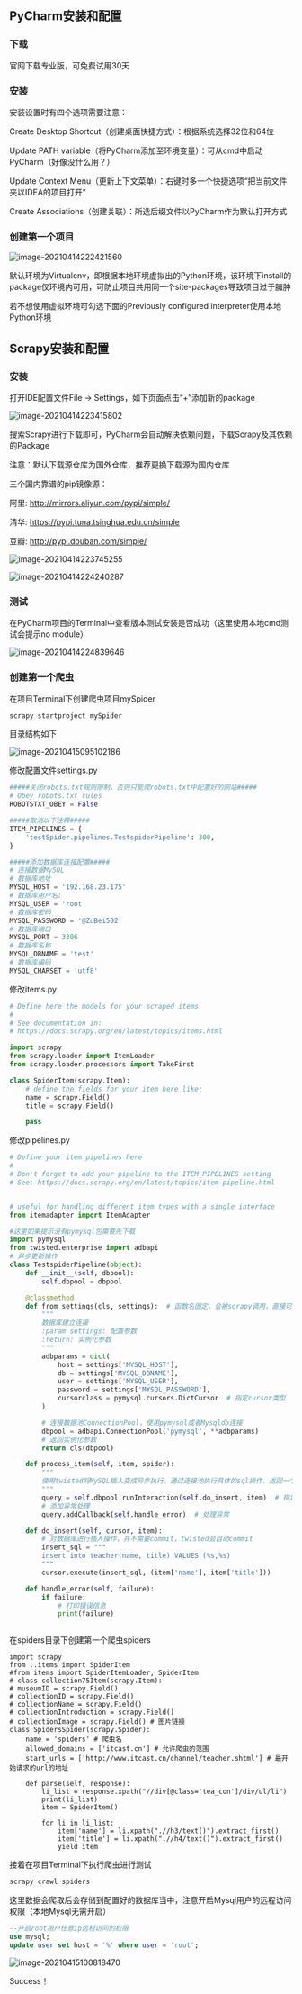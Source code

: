 ## PyCharm安装和配置

### 下载

官网下载专业版，可免费试用30天

### 安装

安装设置时有四个选项需要注意：

Create Desktop Shortcut（创建桌面快捷方式）：根据系统选择32位和64位

Update PATH variable（将PyCharm添加至环境变量）：可从cmd中启动PyCharm（好像没什么用？）

Update Context Menu（更新上下文菜单）：右键时多一个快捷选项“把当前文件夹以IDEA的项目打开”

Create Associations（创建关联）：所选后缀文件以PyCharm作为默认打开方式

### 创建第一个项目

![image-20210414222421560](https://gitee.com/zhu-an/picture-bed/raw/master/img/20210414222429.png)

默认环境为Virtualenv，即根据本地环境虚拟出的Python环境，该环境下install的package仅环境内可用，可防止项目共用同一个site-packages导致项目过于臃肿

若不想使用虚拟环境可勾选下面的Previously configured interpreter使用本地Python环境

## Scrapy安装和配置

### 安装

打开IDE配置文件File -> Settings，如下页面点击“+”添加新的package

![image-20210414223415802](https://gitee.com/zhu-an/picture-bed/raw/master/img/20210414223415.png)

搜索Scrapy进行下载即可，PyCharm会自动解决依赖问题，下载Scrapy及其依赖的Package

注意：默认下载源仓库为国外仓库，推荐更换下载源为国内仓库

三个国内靠谱的pip镜像源：

阿里: http://mirrors.aliyun.com/pypi/simple/

清华: https://pypi.tuna.tsinghua.edu.cn/simple

豆瓣: http://pypi.douban.com/simple/

![image-20210414223745255](https://gitee.com/zhu-an/picture-bed/raw/master/img/20210414223745.png)

![image-20210414224240287](https://gitee.com/zhu-an/picture-bed/raw/master/img/20210414224240.png)

### 测试

在PyCharm项目的Terminal中查看版本测试安装是否成功（这里使用本地cmd测试会提示no module）

![image-20210414224839646](https://gitee.com/zhu-an/picture-bed/raw/master/img/20210414224839.png)

### 创建第一个爬虫

在项目Terminal下创建爬虫项目mySpider

```bash
scrapy startproject mySpider
```

目录结构如下

![image-20210415095102186](C:\Users\10711\AppData\Roaming\Typora\typora-user-images\image-20210415095102186.png)

修改配置文件settings.py

```python
#####关闭robots.txt规则限制，否则只能爬robots.txt中配置好的网站#####
# Obey robots.txt rules
ROBOTSTXT_OBEY = False

#####取消以下注释#####
ITEM_PIPELINES = {
    'testSpider.pipelines.TestspiderPipeline': 300,
}

#####添加数据库连接配置#####
# 连接数据MySQL
# 数据库地址
MYSQL_HOST = '192.168.23.175'
# 数据库用户名:
MYSQL_USER = 'root'
# 数据库密码
MYSQL_PASSWORD = '@ZuBei502'
# 数据库端口
MYSQL_PORT = 3306
# 数据库名称
MYSQL_DBNAME = 'test'
# 数据库编码
MYSQL_CHARSET = 'utf8'
```

修改items.py

```python
# Define here the models for your scraped items
#
# See documentation in:
# https://docs.scrapy.org/en/latest/topics/items.html

import scrapy
from scrapy.loader import ItemLoader
from scrapy.loader.processors import TakeFirst

class SpiderItem(scrapy.Item):
    # define the fields for your item here like:
    name = scrapy.Field()
    title = scrapy.Field()

    pass

```

修改pipelines.py

```python
# Define your item pipelines here
#
# Don't forget to add your pipeline to the ITEM_PIPELINES setting
# See: https://docs.scrapy.org/en/latest/topics/item-pipeline.html


# useful for handling different item types with a single interface
from itemadapter import ItemAdapter

#这里如果提示没有pymysql包需要先下载
import pymysql
from twisted.enterprise import adbapi
# 异步更新操作
class TestspiderPipeline(object):
    def __init__(self, dbpool):
        self.dbpool = dbpool

    @classmethod
    def from_settings(cls, settings):  # 函数名固定，会被scrapy调用，直接可用settings的值
        """
        数据库建立连接
        :param settings: 配置参数
        :return: 实例化参数
        """
        adbparams = dict(
            host = settings['MYSQL_HOST'],
            db = settings['MYSQL_DBNAME'],
            user = settings['MYSQL_USER'],
            password = settings['MYSQL_PASSWORD'],
            cursorclass = pymysql.cursors.DictCursor  # 指定cursor类型
        )

        # 连接数据池ConnectionPool，使用pymysql或者Mysqldb连接
        dbpool = adbapi.ConnectionPool('pymysql', **adbparams)
        # 返回实例化参数
        return cls(dbpool)

    def process_item(self, item, spider):
        """
        使用twisted将MySQL插入变成异步执行。通过连接池执行具体的sql操作，返回一个对象
        """
        query = self.dbpool.runInteraction(self.do_insert, item)  # 指定操作方法和操作数据
        # 添加异常处理
        query.addCallback(self.handle_error)  # 处理异常

    def do_insert(self, cursor, item):
        # 对数据库进行插入操作，并不需要commit，twisted会自动commit
        insert_sql = """
        insert into teacher(name, title) VALUES (%s,%s)
        """
        cursor.execute(insert_sql, (item['name'], item['title']))

    def handle_error(self, failure):
        if failure:
            # 打印错误信息
            print(failure)



```

在spiders目录下创建第一个爬虫spiders
	
	
	import scrapy
	from ..items import SpiderItem
	#from items import SpiderItemLoader, SpiderItem
	# class collection75Item(scrapy.Item):
	# museumID = scrapy.Field()
	# collectionID = scrapy.Field()
	# collectionName = scrapy.Field()
	# collectionIntroduction = scrapy.Field()
	# collectionImage = scrapy.Field() # 图片链接
	class SpidersSpider(scrapy.Spider):
	    name = 'spiders' # 爬虫名
	    allowed_domains = ['itcast.cn'] # 允许爬虫的范围
	    start_urls = ['http://www.itcast.cn/channel/teacher.shtml'] # 最开始请求的url的地址
	
	    def parse(self, response):
	        li_list = response.xpath("//div[@class='tea_con']/div/ul/li")
	        print(li_list)
	        item = SpiderItem()
	
	        for li in li_list:
	            item['name'] = li.xpath(".//h3/text()").extract_first()
	            item['title'] = li.xpath(".//h4/text()").extract_first()
	            yield item
	

接着在项目Terminal下执行爬虫进行测试

```bash
scrapy crawl spiders
```

这里数据会爬取后会存储到配置好的数据库当中，注意开启Mysql用户的远程访问权限（本地Mysql无需开启）

```sql
--开启root用户任意ip远程访问的权限
use mysql;
update user set host = '%' where user = 'root';
```

![image-20210415100818470](C:\Users\10711\AppData\Roaming\Typora\typora-user-images\image-20210415100818470.png)

Success！